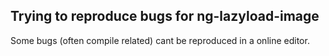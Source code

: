 ## Trying to reproduce bugs for ng-lazyload-image

Some bugs (often compile related) cant be reproduced in a online editor.
